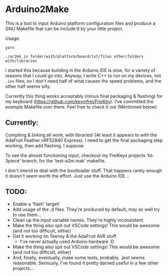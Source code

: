 # Arduino2Make

This is a tool to input Arduino platform configuration files and produce a GNU
Makefile that can be include'd by your little project.

Usage:

`yarn`

`./ar2mk.js folder/with/platform/board/txt/files other/folders with/libraries`

I started this because building in the Arduino IDE is slow, for a variety of
reasons that I could go into. Anyway, I write C++ to run on my devices, not
`.ino` files, so I don't need half of what causes the speed problems, and the
other half seems silly.

Currently this thing works acceptably (minus final packaging & flashing) for
my keyboard (https://github.com/kevinfrei/FreiKey). I've committed the example
Makefile over there. Feel free to check it out (Mentioned below)

## Currently:

Compiling & linking all work, with libraries! (At least it appears to with the
AdaFruit Feather nRF52840 Express). I need to get the final packaging step
working, then add flashing. I suppose

To see the almost functioning input, checkout my FreiKeys projects 'bt-3piece'
branch, for the 'test-a2m.mak' makefile.

I don't intend to deal with the bootloader stuff. That happens rarely enough it
doesn't seem worth the effort. Just use the Arduino IDE...

## TODO:

- Enable a 'flash' target!
- Add usage of the .d files. They're produced by default, may as well try to
  use them...
- Clean up the input variable names. They're highly inconsistent.
- Make the thing also spit out VSCode settings! This would be awesome (and not
too difficult, either)
- Get it working on Teensy & the AdaFruit AVR stuff
  - I've never actually used Arduino hardware :D
- Make the thing also spit out VSCode settings! This would be awesome (and not
too difficult, either)
- And, finally, eventually, make some tests, probably. Jest seems reasonable.
  Seriously, I've found it pretty darned useful in a few other projects...
